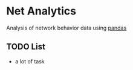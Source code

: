 # Net Analytics
Analysis of network behavior data using [pandas](https://github.com/pandas-dev/pandas)
## TODO List
- a lot of task

